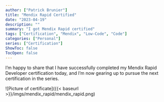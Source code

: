 ```yaml
---
author: ["Patrick Brunier"]
title: "Mendix Rapid Certified"
date: "2023-04-19"
description: ""
summary: "I got Mendix Rapid certified"
tags: ["Certification", "Mendix", "Low-Code", "Code"]
categories: ["Personal"]
series: ["Certification"]
ShowToc: false
TocOpen: false
---
```


I’m happy to share that I have successfully completed my Mendix Rapid Developer certification today, and I’m now gearing up to pursue the next certification in the series.

![Picture of certificate]({{< baseurl >}}/imgs/mendix_rapid/mendix_rapid.png)